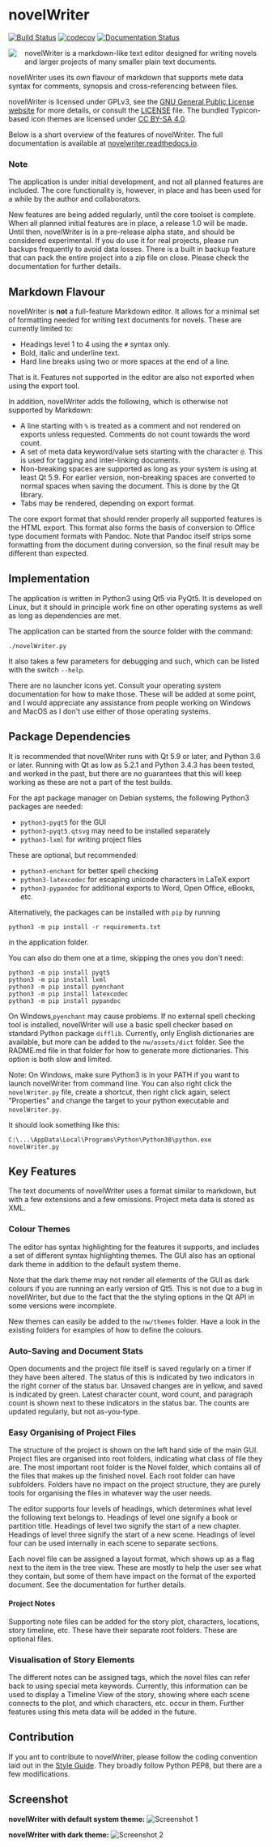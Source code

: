 # novelWriter

[![Build Status](https://travis-ci.com/vkbo/novelWriter.svg?branch=master)](https://travis-ci.com/vkbo/novelWriter)
[![codecov](https://codecov.io/gh/vkbo/novelWriter/branch/master/graph/badge.svg)](https://codecov.io/gh/vkbo/novelWriter)
[![Documentation Status](https://readthedocs.org/projects/novelwriter/badge/?version=latest)](https://novelwriter.readthedocs.io/en/latest/?badge=latest)

<img align="left" style="margin: 0 16px 4px 0;" src="assets/icons/96x96/novelwriter.png">
novelWriter is a markdown-like text editor designed for writing novels and larger projects of many smaller plain text documents.

novelWriter uses its own flavour of markdown that supports mete data syntax for comments, synopsis and cross-referencing between files.

novelWriter is licensed under GPLv3, see the [GNU General Public License website](https://www.gnu.org/licenses/gpl-3.0.en.html) for more details, or consult the [LICENSE](LICENSE.md) file.
The bundled Typicon-based icon themes are licensed under [CC BY-SA 4.0](http://creativecommons.org/licenses/by-sa/4.0/).

Below is a short overview of the features of novelWriter.
The full documentation is available at [novelwriter.readthedocs.io](https://novelwriter.readthedocs.io/).

### Note

The application is under initial development, and not all planned features are included.
The core functionality is, however, in place and has been used for a while by the author and collaborators.

New features are being added regularly, until the core toolset is complete.
When all planned initial features are in place, a release 1.0 will be made.
Until then, novelWriter is in a pre-release alpha state, and should be considered experimental.
If you do use it for real projects, please run backups frequently to avoid data losses.
There is a built in backup feature that can pack the entire project into a zip file on close.
Please check the documentation for further details.

## Markdown Flavour

novelWriter is **not** a full-feature Markdown editor.
It allows for a minimal set of formatting needed for writing text documents for novels.
These are currently limited to:

* Headings level 1 to 4 using the `#` syntax only.
* Bold, italic and underline text.
* Hard line breaks using two or more spaces at the end of a line.

That is it.
Features not supported in the editor are also not exported when using the export tool.

In addition, novelWriter adds the following, which is otherwise not supported by Markdown:

* A line starting with `%` is treated as a comment and not rendered on exports unless requested.
  Comments do not count towards the word count.
* A set of meta data keyword/value sets starting with the character `@`.
  This is used for tagging and inter-linking documents.
* Non-breaking spaces are supported as long as your system is using at least Qt 5.9.
  For earlier version, non-breaking spaces are converted to normal spaces when saving the document.
  This is done by the Qt library.
* Tabs may be rendered, depending on export format.

The core export format that should render properly all supported features is the HTML export.
This format also forms the basis of conversion to Office type document formats with Pandoc.
Note that Pandoc itself strips some formatting from the document during conversion, so the final result may be different than expected.

## Implementation

The application is written in Python3 using Qt5 via PyQt5.
It is developed on Linux, but it should in principle work fine on other operating systems as well as long as dependencies are met.

The application can be started from the source folder with the command:
```
./novelWriter.py
```

It also takes a few parameters for debugging and such, which can be listed with the switch `--help`.

There are no launcher icons yet.
Consult your operating system documentation for how to make those.
These will be added at some point, and I would appreciate any assistance from people working on Windows and MacOS as I don't use either of those operating systems.

## Package Dependencies

It is recommended that novelWriter runs with Qt 5.9 or later, and Python 3.6 or later.
Running with Qt as low as 5.2.1 and Python 3.4.3 has been tested, and worked in the past, but there are no guarantees that this will keep working as these are not a part of the test builds.

For the apt package manager on Debian systems, the following Python3 packages are needed:

* `python3-pyqt5` for the GUI
* `python3-pyqt5.qtsvg` may need to be installed separately
* `python3-lxml` for writing project files

These are optional, but recommended:

* `python3-enchant` for better spell checking
* `python3-latexcodec` for escaping unicode characters in LaTeX export
* `python3-pypandoc` for additional exports to Word, Open Office, eBooks, etc.

Alternatively, the packages can be installed with `pip` by running
```
python3 -m pip install -r requirements.txt
```
in the application folder.

You can also do them one at a time, skipping the ones you don't need:
```
python3 -m pip install pyqt5
python3 -m pip install lxml
python3 -m pip install pyenchant
python3 -m pip install latexcodec
python3 -m pip install pypandoc
```
On Windows,`pyenchant` may cause problems.
If no external spell checking tool is installed, novelWriter will use a basic spell checker based on standard Python package `difflib`.
Currently, only English dictionaries are available, but more can be added to the `nw/assets/dict` folder.
See the RADME.md file in that folder for how to generate more dictionaries.
This option is both slow and limited.

Note: On Windows, make sure Python3 is in your PATH if you want to launch novelWriter from command line.
You can also right click the `novelWriter.py` file, create a shortcut, then right click again, select "Properties" and change the target to your python executable and `novelWriter.py`.

It should look something like this:
```
C:\...\AppData\Local\Programs\Python\Python38\python.exe novelWriter.py
```

## Key Features

The text documents of novelWriter uses a format similar to markdown, but with a few extensions and a few omissions.
Project meta data is stored as XML.

### Colour Themes

The editor has syntax highlighting for the features it supports, and includes a set of different syntax highlighting themes.
The GUI also has an optional dark theme in addition to the default system theme.

Note that the dark theme may not render all elements of the GUI as dark colours if you are running an early version of Qt5.
This is not due to a bug in novelWriter, but due to the fact that the the styling options in the Qt API in some versions were incomplete.

New themes can easily be added to the `nw/themes` folder.
Have a look in the existing folders for examples of how to define the colours.

### Auto-Saving and Document Stats

Open documents and the project file itself is saved regularly on a timer if they have been altered.
The status of this is indicated by two indicators in the right corner of the status bar.
Unsaved changes are in yellow, and saved is indicated by green.
Latest character count, word count, and paragraph count is shown next to these indicators in the status bar.
The counts are updated regularly, but not as-you-type.

### Easy Organising of Project Files

The structure of the project is shown on the left hand side of the main GUI.
Project files are organised into root folders, indicating what class of file they are.
The most important root folder is the Novel folder, which contains all of the files that makes up the finished novel.
Each root folder can have subfolders.
Folders have no impact on the project structure, they are purely tools for organising the files in whatever way the user needs.

The editor supports four levels of headings, which determines what level the following text belongs to.
Headings of level one signify a book or partition title.
Headings of level two signify the start of a new chapter.
Headings of level three signify the start of a new scene.
Headings of level four can be used internally in each scene to separate sections.

Each novel file can be assigned a layout format, which shows up as a flag next to the item in the tree view.
These are mostly to help the user see what they contain, but some of them have impact on the format of the exported document.
See the documentation for further details.

#### Project Notes

Supporting note files can be added for the story plot, characters, locations, story timeline, etc.
These have their separate root folders.
These are optional files.

### Visualisation of Story Elements

The different notes can be assigned tags, which the novel files can refer back to using special meta keywords.
Currently, this information can be used to display a Timeline View of the story, showing where each scene connects to the plot, and which characters, etc. occur in them.
Further features using this meta data will be added in the future.

## Contribution

If you ant to contribute to novelWriter, please follow the coding convention laid out in the [Style Guide](docs/markdown/style.md).
They broadly follow Python PEP8, but there are a few modifications.

## Screenshot

**novelWriter with default system theme:**
![Screenshot 1](docs/source/images/screenshot_default.png)

**novelWriter with dark theme:**
![Screenshot 2](docs/source/images/screenshot_dark.png)
